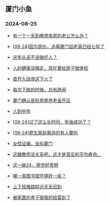 ## 厦门小鱼 
### 2024-08-25

+ [有一个一天到晚想卖房的老公怎么办？](http://bbs.xmfish.com/read-htm-tid-18235664.html)

+ [[08-24]因为房价，逃离厦门回老家已经七年了](http://bbs.xmfish.com/read-htm-tid-18235579.html)

+ [这年头该不该做好人？](http://bbs.xmfish.com/read-htm-tid-18235624.html)

+ [人的健康没搞定，现在要给房子做体检](http://bbs.xmfish.com/read-htm-tid-18235548.html)

+ [首开九珑岸这下火了](http://bbs.xmfish.com/read-htm-tid-18235722.html)

+ [每次下跌的时候，总有房闹](http://bbs.xmfish.com/read-htm-tid-18235648.html)

+ [厦门确认首批房屋养老金开征](http://bbs.xmfish.com/read-htm-tid-18235653.html)

+ [人到中年](http://bbs.xmfish.com/read-htm-tid-18235552.html)

+ [[08-24]过了这么长时间，有谁成功了？](http://bbs.xmfish.com/read-htm-tid-18235619.html)

+ [[08-24]原生家庭离异的有人要吗](http://bbs.xmfish.com/read-htm-tid-18235528.html)

+ [女性征婚，坐标厦门](http://bbs.xmfish.com/read-htm-tid-18235641.html)

+ [这跟教师没关系吧，这才是真实的平均寿命。](http://bbs.xmfish.com/read-htm-tid-18235685.html)

+ [这一碗24，感觉好贵啊](http://bbs.xmfish.com/read-htm-tid-18235772.html)

+ [哪一家图书馆环境好一些？](http://bbs.xmfish.com/read-htm-tid-18235650.html)

+ [上下班难路程远天天迟到](http://bbs.xmfish.com/read-htm-tid-18235723.html)

+ [被家里的孝子狠狠的给雷到了](http://bbs.xmfish.com/read-htm-tid-18235751.html)

